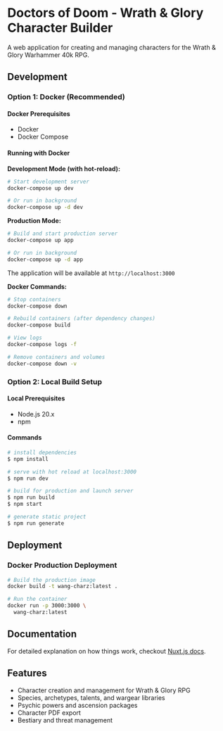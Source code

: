 # Doctors of Doom - Wrath & Glory Character Builder

A web application for creating and managing characters for the Wrath & Glory Warhammer 40k RPG.

## Development

### Option 1: Docker (Recommended)

#### Docker Prerequisites

- Docker
- Docker Compose

#### Running with Docker

**Development Mode (with hot-reload):**

```bash
# Start development server
docker-compose up dev

# Or run in background
docker-compose up -d dev
```

**Production Mode:**

```bash
# Build and start production server
docker-compose up app

# Or run in background
docker-compose up -d app
```

The application will be available at `http://localhost:3000`

**Docker Commands:**

```bash
# Stop containers
docker-compose down

# Rebuild containers (after dependency changes)
docker-compose build

# View logs
docker-compose logs -f

# Remove containers and volumes
docker-compose down -v
```

### Option 2: Local Build Setup

#### Local Prerequisites

- Node.js 20.x
- npm

#### Commands

```bash
# install dependencies
$ npm install

# serve with hot reload at localhost:3000
$ npm run dev

# build for production and launch server
$ npm run build
$ npm start

# generate static project
$ npm run generate
```

## Deployment

### Docker Production Deployment

```bash
# Build the production image
docker build -t wang-charz:latest .

# Run the container
docker run -p 3000:3000 \
  wang-charz:latest
```

## Documentation

For detailed explanation on how things work, checkout [Nuxt.js docs](https://nuxtjs.org).

## Features

- Character creation and management for Wrath & Glory RPG
- Species, archetypes, talents, and wargear libraries
- Psychic powers and ascension packages
- Character PDF export
- Bestiary and threat management

